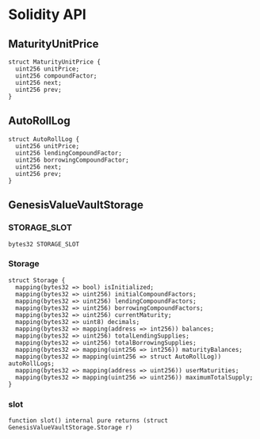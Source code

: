 # Solidity API

## MaturityUnitPrice

```solidity
struct MaturityUnitPrice {
  uint256 unitPrice;
  uint256 compoundFactor;
  uint256 next;
  uint256 prev;
}
```

## AutoRollLog

```solidity
struct AutoRollLog {
  uint256 unitPrice;
  uint256 lendingCompoundFactor;
  uint256 borrowingCompoundFactor;
  uint256 next;
  uint256 prev;
}
```

## GenesisValueVaultStorage

### STORAGE_SLOT

```solidity
bytes32 STORAGE_SLOT
```

### Storage

```solidity
struct Storage {
  mapping(bytes32 => bool) isInitialized;
  mapping(bytes32 => uint256) initialCompoundFactors;
  mapping(bytes32 => uint256) lendingCompoundFactors;
  mapping(bytes32 => uint256) borrowingCompoundFactors;
  mapping(bytes32 => uint256) currentMaturity;
  mapping(bytes32 => uint8) decimals;
  mapping(bytes32 => mapping(address => int256)) balances;
  mapping(bytes32 => uint256) totalLendingSupplies;
  mapping(bytes32 => uint256) totalBorrowingSupplies;
  mapping(bytes32 => mapping(uint256 => int256)) maturityBalances;
  mapping(bytes32 => mapping(uint256 => struct AutoRollLog)) autoRollLogs;
  mapping(bytes32 => mapping(address => uint256)) userMaturities;
  mapping(bytes32 => mapping(uint256 => uint256)) maximumTotalSupply;
}
```

### slot

```solidity
function slot() internal pure returns (struct GenesisValueVaultStorage.Storage r)
```

